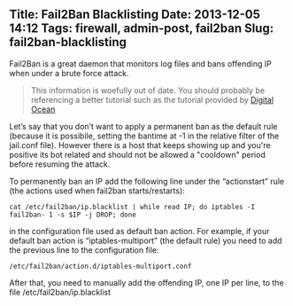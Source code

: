 Title: Fail2Ban Blacklisting
Date: 2013-12-05 14:12
Tags: firewall, admin-post, fail2ban
Slug: fail2ban-blacklisting
---
Fail2Ban is a great daemon that monitors log files and bans offending IP when under a brute force attack.

> This information is woefully out of date. You should probably be referencing a better tutorial such as the tutorial provided by [Digital Ocean](  https://www.digitalocean.com/community/tutorials/how-to-install-and-use-fail2ban-on-ubuntu-14-04)

Let’s say that you don’t want to apply a permanent ban as the default rule (because it is possibile, setting the bantime at -1 in the relative filter of the jail.conf file). However there is a host that keeps showing up and you're positive its bot related and should not be allowed a "cooldown" period before resuming the attack. 

To permanently ban an IP add the following line under the “actionstart” rule (the actions used when fail2ban starts/restarts):

```
cat /etc/fail2ban/ip.blacklist | while read IP; do iptables -I fail2ban- 1 -s $IP -j DROP; done
```

in the configuration file used as default ban action. For example, if your default ban action is “iptables-multiport” (the default rule) you need to add the previous line to the configuration file:

```
/etc/fail2ban/action.d/iptables-multiport.conf
```

After that, you need to manually add the offending IP, one IP per line, to the file /etc/fail2ban/ip.blacklist 

